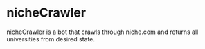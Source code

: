 # nicheCrawler
nicheCrawler is a bot that crawls through niche.com and returns all  universities from desired state.
